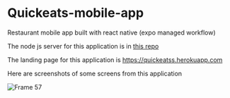 # Quickeats-mobile-app
Restaurant mobile app built with react native (expo managed workflow)

The node js server for this application is in <a href = "https://github.com/oshioked/Quickeats-v1-mobile-api">this repo</a>

The landing page for this application is <a href = "https://quickeatss.herokuapp.com">https://quickeatss.herokuapp.com</a>

Here are screenshots of some screens from this application

![Frame 57](https://user-images.githubusercontent.com/47212393/131328230-ea234e45-88ea-4c5b-a06e-376fa8bfb37b.jpg)
